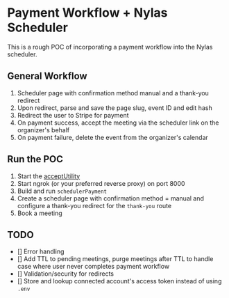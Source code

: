 # Payment Workflow + Nylas Scheduler
This is a rough POC of incorporating a payment workflow into the Nylas scheduler.

## General Workflow
1. Scheduler page with confirmation method manual and a thank-you redirect
2. Upon redirect, parse and save the page slug, event ID and edit hash
3. Redirect the user to Stripe for payment
4. On payment success, accept the meeting via the scheduler link on the organizer's behalf
5. On payment failure, delete the event from the organizer's calendar

## Run the POC
1. Start the [acceptUtility](https://github.com/nickbair-nylas/acceptUtility)
2. Start ngrok (or your preferred reverse proxy) on port 8000
3. Build and run `schedulerPayment`
4. Create a scheduler page with confirmation method = manual and configure a thank-you redirect for the `thank-you` route
5. Book a meeting

## TODO
- [] Error handling
- [] Add TTL to pending meetings, purge meetings after TTL to handle case where user never completes payment workflow
- [] Validation/security for redirects
- [] Store and lookup connected account's access token instead of using `.env`